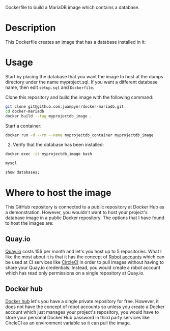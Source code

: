 Dockerfile to build a MariaDB image which contains a database.

# Description

This Dockerfile creates an image that has a database installed in it: 

# Usage

Start by placing the database that you want the image to host at the
dumps directory under the name myproject.sql. If you want a different
database name, then edit `setup.sql` and `Dockerfile`.

Clone this repository and build the image with the following command:

```bash
git clone git@github.com:juampynr/docker-mariadb.git
cd docker-mariadb
docker build --tag myprojectdb_image .
```

Start a container:

```bash
docker run -d --rm --name myprojectdb_container myprojectdb_image

```

2. Verify that the database has been installed:

```bash
docker exec -it myprojectdb_image bash

mysql

show databases;
```

# Where to host the image

This GitHub repository is connected to a public repository at Docker Hub as
a demonstration. However, you wouldn't want to host your project's
database image in a public Docker repository. The options that I have found
to host the images are:

## Quay.io

[Quay.io](https://quay.io) costs 15$ per month and let's you host up to 5 repositories. What
I like the most about it is that it has the concept of [Robot accounts](https://docs.quay.io/glossary/robot-accounts.html)
which can be used at CI services like [CircleCI](https://circleci.com/docs/2.0/private-images/) in order to pull images
without having to share your Quay.io credentials. Instead, you would
create a robot account which has read only permissions on a single
repository at Quay.io.

## Docker hub

[Docker hub](https://hub.docker.com/) let's you have a single private repository for free.
However, it does not have the concept of robot accounts so unless you create
a Docker account which just manages your project's repository, you would have
to store your personal Docker Hub password in third party services like CircleCI
as an environment variable so it can pull the image.
